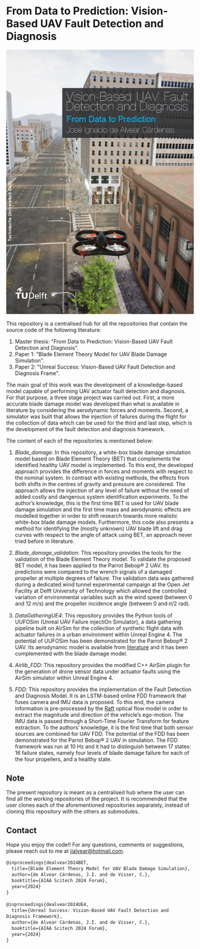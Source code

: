 # From Data to Prediction: Vision-Based UAV Fault Detection and Diagnosis

![record screenshot](Docs/frontpage.PNG)

This repository is a centralised hub for all the repositories that contain the source code of the
following literature:

1. Master thesis: "From Data to Prediction: Vision-Based UAV Fault Detection and Diagnosis".
2. Paper 1: "Blade Element Theory Model for UAV Blade Damage Simulation".
3. Paper 2: "Unreal Success: Vision-Based UAV Fault Detection and Diagnosis Frame".

The main goal of this work was the development of a knowledge-based model capable of performing 
UAV actuator fault detection and diagnosis. For that purpose, a three stage project was carried out. 
First, a more accurate blade damage model was developed than what is available in literature by 
considering the aerodynamic forces and moments. Second, a simulator was built that allows the injection 
of failures during the flight for the collection of data which can be used for the third and last step, 
which is the development of the fault detection and diagnosis framework. 

The content of each of the repositories is mentioned below:

1. *Blade_damage*: In this repository, a white-box blade damage simulation model based on Blade Element 
Theory (BET) that complements the identified healthy UAV model is implemented. To this end, the developed 
approach provides the difference in forces and moments with respect to the nominal system. 
In contrast with existing methods, the effects from both shifts in the centres of gravity and pressure 
are considered. The approach allows the injection of any level of failure without the need of added costly 
and dangerous system identification experiments. To the author’s knowledge, this is the first time BET is
used for UAV blade damage simulation and the first time mass and aerodynamic effects are modelled together 
in order to shift research towards more realistic white-box blade damage models. Furthermore, this code also 
presents a method for identifying the (mostly unknown) UAV blade lift and drag curves with respect to the 
angle of attack using BET, an approach never tried before in literature.

2. *Blade_damage_validation*: This repository provides the tools for the validation of the Blade Element Theory model.
To validate the proposed BET model, it has been applied to the Parrot Bebop® 2 UAV. Its
predictions were compared to the wrench signals of a damaged propeller at multiple degrees of failure. 
The validation data was gathered during a dedicated wind tunnel experimental campaign at the Open Jet Facility at 
Delft University of Technology which allowed the controlled variation of environmental variables such as the wind speed 
(between 0 and 12 m/s) and the propeller incidence angle (between 0 and 𝜋/2 rad).

3. *DataGatheringUE4*: This repository provides the Python tools of UUFOSim (Unreal UAV Failure injectiOn Simulator), 
a data gathering pipeline
built on AirSim for the collection of synthetic flight data with actuator failures in a urban environment within Unreal Engine 4.
The potential of UUFOSim has been demonstrated for the Parrot Bebop® 2 UAV. Its aerodynamic model is available
from [literature](https://ieeexplore.ieee.org/document/8764021) and it has been complemented with the blade damage model.

4. *Airlib_FDD*: This repository provides the modified C++ AirSim plugin for the generation of drone sensor data under 
actuator faults using the AirSim simulator within Unreal Engine 4.

5. *FDD*: This repository provides the implementation of the Fault Detection and Diagnosis Model.
It is an LSTM-based online FDD framework that fuses camera and 
IMU data is proposed.
To this end, the camera information is pre-processed by the [Raft](https://pytorch.org/vision/main/models/raft.html) 
optical flow model in order to extract the magnitude
and direction of the vehicle’s ego-motion. The IMU data is passed through a Short-Time Fourier Transform for
feature extraction. To the authors’ knowledge, it is the first time that both sensor sources are combined for UAV FDD.
The potential of the FDD has been demonstrated for the Parrot Bebop® 2 UAV in simulation. The FDD framework
was run at 10 Hz and it had to distinguish between 17 states: 16 failure states, namely four levels of blade damage failure
for each of the four propellers, and a healthy state.

## Note
The present repository is meant as a centralised hub where the user can find all the working repositories 
of the project. It is recommended that the user clones each of the aforementioned repositories separately, 
instead of cloning this repository with the others as submodules.

## Contact
Hope you enjoy the code!! For any questions, comments or suggestions, 
please reach out to me at [jialvear@hotmail.com](jialvear@hotmail.com).

    @inproceedings{dealvear2024BET,
      title={Blade Element Theory Model for UAV Blade Damage Simulation},
      author={de Alvear Cárdenas, J.I. and de Visser, C.},
      booktitle={AIAA Scitech 2024 Forum},
      year={2024}
    }

    @inproceedings{dealvear2024UE4,
      title={Unreal Success: Vision-Based UAV Fault Detection and Diagnosis Framework},
      author={de Alvear Cárdenas, J.I. and de Visser, C.},
      booktitle={AIAA Scitech 2024 Forum},
      year={2024}
    }